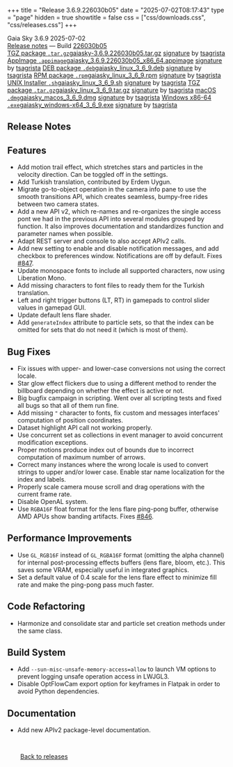 +++
title = "Release 3.6.9.226030b05"
date = "2025-07-02T08:17:43"
type = "page"
hidden = true
showtitle = false
css = ["css/downloads.css", "css/releases.css"]
+++

<div class="download-container">
<div id="download-title">
<i class="gs-mdi-tag"></i>
Gaia Sky <span class="downloads-version">3.6.9</span> 
<time class="downloads-releasedate" datetime="2025-07-02T08:17:43" title="Published: 2025-07-02T08:17:43"><i class="gs-mdi-calendar"></i> 2025-07-02</time>
<div class="downloads-build"><i class="gs-mdi-script-text"></i> <a href="#release-notes">Release notes</a> &mdash; Build <a href="https://codeberg.org/gaiasky/gaiasky/commit/226030b05" target="_blank">226030b05</a></div></div>
<div class="download-section">
<a href="https://gaia.ari.uni-heidelberg.de/gaiasky/releases/3.6.9.226030b05/gaiasky-3.6.9.226030b05.tar.gz" class="download-button"><i class="gs-mdi-zip-box icon-button"></i> TGZ package <code>.tar.gz</code><span class="download-sub">gaiasky-3.6.9.226030b05.tar.gz</span></a>
<span class="signature">
<a href="https://gaia.ari.uni-heidelberg.de/gaiasky/releases/3.6.9.226030b05/gaiasky-3.6.9.226030b05.tar.gz.sig">signature</a>  by  <a href="https://keyserver.ubuntu.com/pks/lookup?search=0x448C2B189756743013D5F7C22FD2A59C1D734C1F&fingerprint=on&op=index">tsagrista</a>
</span>
<a href="https://gaia.ari.uni-heidelberg.de/gaiasky/releases/3.6.9.226030b05/gaiasky_3.6.9.226030b05_x86_64.appimage" class="download-button"><i class="gs-material-symbols-box icon-button"></i> AppImage <code>.appimage</code><span class="download-sub">gaiasky_3.6.9.226030b05_x86_64.appimage</span></a>
<span class="signature">
<a href="https://gaia.ari.uni-heidelberg.de/gaiasky/releases/3.6.9.226030b05/gaiasky_3.6.9.226030b05_x86_64.appimage.sig">signature</a>  by  <a href="https://keyserver.ubuntu.com/pks/lookup?search=0x448C2B189756743013D5F7C22FD2A59C1D734C1F&fingerprint=on&op=index">tsagrista</a>
</span>
<a href="https://gaia.ari.uni-heidelberg.de/gaiasky/releases/3.6.9.226030b05/gaiasky_linux_3_6_9.deb" class="download-button"><i class="gs-mdi-debian icon-button"></i> DEB package <code>.deb</code><span class="download-sub">gaiasky_linux_3_6_9.deb</span></a>
<span class="signature">
<a href="https://gaia.ari.uni-heidelberg.de/gaiasky/releases/3.6.9.226030b05/gaiasky_linux_3_6_9.deb.sig">signature</a>  by  <a href="https://keyserver.ubuntu.com/pks/lookup?search=0x448C2B189756743013D5F7C22FD2A59C1D734C1F&fingerprint=on&op=index">tsagrista</a>
</span>
<a href="https://gaia.ari.uni-heidelberg.de/gaiasky/releases/3.6.9.226030b05/gaiasky_linux_3_6_9.rpm" class="download-button"><i class="gs-mdi-fedora icon-button"></i> RPM package <code>.rpm</code><span class="download-sub">gaiasky_linux_3_6_9.rpm</span></a>
<span class="signature">
<a href="https://gaia.ari.uni-heidelberg.de/gaiasky/releases/3.6.9.226030b05/gaiasky_linux_3_6_9.rpm.sig">signature</a>  by  <a href="https://keyserver.ubuntu.com/pks/lookup?search=0x448C2B189756743013D5F7C22FD2A59C1D734C1F&fingerprint=on&op=index">tsagrista</a>
</span>
<a href="https://gaia.ari.uni-heidelberg.de/gaiasky/releases/3.6.9.226030b05/gaiasky_linux_3_6_9.sh" class="download-button"><i class="gs-token-unix icon-button"></i> UNIX Installer <code>.sh</code><span class="download-sub">gaiasky_linux_3_6_9.sh</span></a>
<span class="signature">
<a href="https://gaia.ari.uni-heidelberg.de/gaiasky/releases/3.6.9.226030b05/gaiasky_linux_3_6_9.sh.sig">signature</a>  by  <a href="https://keyserver.ubuntu.com/pks/lookup?search=0x448C2B189756743013D5F7C22FD2A59C1D734C1F&fingerprint=on&op=index">tsagrista</a>
</span>
<a href="https://gaia.ari.uni-heidelberg.de/gaiasky/releases/3.6.9.226030b05/gaiasky_linux_3_6_9.tar.gz" class="download-button"><i class="gs-mdi-zip-box icon-button"></i> TGZ package <code>.tar.gz</code><span class="download-sub">gaiasky_linux_3_6_9.tar.gz</span></a>
<span class="signature">
<a href="https://gaia.ari.uni-heidelberg.de/gaiasky/releases/3.6.9.226030b05/gaiasky_linux_3_6_9.tar.gz.sig">signature</a>  by  <a href="https://keyserver.ubuntu.com/pks/lookup?search=0x448C2B189756743013D5F7C22FD2A59C1D734C1F&fingerprint=on&op=index">tsagrista</a>
</span>
<a href="https://gaia.ari.uni-heidelberg.de/gaiasky/releases/3.6.9.226030b05/gaiasky_macos_3_6_9.dmg" class="download-button"><i class="gs-fa6-brands-apple icon-button"></i> macOS <code>.dmg</code><span class="download-sub">gaiasky_macos_3_6_9.dmg</span></a>
<span class="signature">
<a href="https://gaia.ari.uni-heidelberg.de/gaiasky/releases/3.6.9.226030b05/gaiasky_macos_3_6_9.dmg.sig">signature</a>  by  <a href="https://keyserver.ubuntu.com/pks/lookup?search=0x448C2B189756743013D5F7C22FD2A59C1D734C1F&fingerprint=on&op=index">tsagrista</a>
</span>
<a href="https://gaia.ari.uni-heidelberg.de/gaiasky/releases/3.6.9.226030b05/gaiasky_windows-x64_3_6_9.exe" class="download-button"><i class="gs-fa6-brands-windows icon-button"></i> Windows x86-64 <code>.exe</code><span class="download-sub">gaiasky_windows-x64_3_6_9.exe</span></a>
<span class="signature">
<a href="https://gaia.ari.uni-heidelberg.de/gaiasky/releases/3.6.9.226030b05/gaiasky_windows-x64_3_6_9.exe.sig">signature</a>  by  <a href="https://keyserver.ubuntu.com/pks/lookup?search=0x448C2B189756743013D5F7C22FD2A59C1D734C1F&fingerprint=on&op=index">tsagrista</a>
</span>
</div>
</div>

<section class="release-notes">

# Release Notes


## Features
- Add motion trail effect, which stretches stars and particles in the velocity direction. Can be toggled off in the settings.
- Add Turkish translation, contributed by Erdem Uygun.
- Migrate go-to-object operation in the camera info pane to use the smooth transitions API, which creates seamless, bumpy-free rides between two camera states.
- Add a new API v2, which re-names and re-organizes the single access pont we had in the previous API into several modules grouped by function. It also improves documentation and standardizes function and parameter names when possible.
- Adapt REST server and console to also accept APIv2 calls.
- Add new setting to enable and disable notification messages, and add checkbox to preferences window. Notifications are off by default. Fixes [#847](https://codeberg.org/gaiasky/gaiasky/issues/847).
- Update monospace fonts to include all supported characters, now using Liberation Mono.
- Add missing characters to font files to ready them for the Turkish translation.
- Left and right trigger buttons (LT, RT) in gamepads to control slider values in gamepad GUI.
- Update default lens flare shader.
- Add `generateIndex` attribute to particle sets, so that the index can be omitted for sets that do not need it (which is most of them).

## Bug Fixes
- Fix issues with upper- and lower-case conversions not using the correct locale.
- Star glow effect flickers due to using a different method to render the billboard depending on whether the effect is active or not.
- Big bugfix campaign in scripting. Went over all scripting tests and fixed all bugs so that all of them run fine.
- Add missing `"` character to fonts, fix custom and messages interfaces' computation of position coordinates.
- Dataset highlight API call not working properly.
- Use concurrent set as collections in event manager to avoid concurrent modification exceptions.
- Proper motions produce index out of bounds due to incorrect computation of maximum number of arrows.
- Correct many instances where the wrong locale is used to convert strings to upper and/or lower case. Enable star name localization for the index and labels.
- Properly scale camera mouse scroll and drag operations with the current frame rate.
- Disable OpenAL system.
- Use `RGBA16F` float format for the lens flare ping-pong buffer, otherwise AMD APUs show banding artifacts. Fixes [#846](https://codeberg.org/gaiasky/gaiasky/issues/846).

## Performance Improvements
- Use `GL_RGB16F` instead of `GL_RGBA16F` format (omitting the alpha channel) for internal post-processing effects buffers (lens flare, bloom, etc.). This saves some VRAM, especially useful in integrated graphics.
- Set a default value of 0.4 scale for the lens flare effect to minimize fill rate and make the ping-pong pass much faster.

## Code Refactoring
- Harmonize and consolidate star and particle set creation methods under the same class.

## Build System
- Add `--sun-misc-unsafe-memory-access=allow` to launch VM options to prevent logging unsafe operation access in LWJGL3.
- Disable OptFlowCam export option for keyframes in Flatpak in order to avoid Python dependencies.

## Documentation
- Add new APIv2 package-level documentation.
</section>


<p class="center-text" style="padding: 30px;"><a href="/downloads/releases"><i class="gs-mdi-arrow-left-bold-circle"></i> Back to releases</a>
</p>
